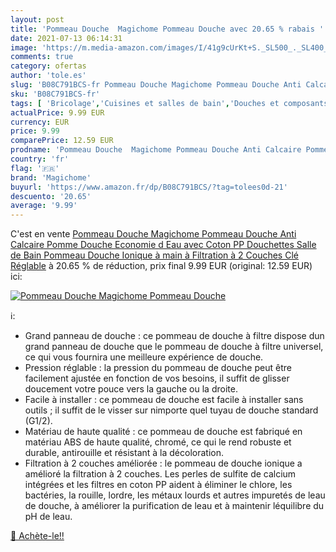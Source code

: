 ```yaml
---
layout: post
title: 'Pommeau Douche  Magichome Pommeau Douche avec 20.65 % rabais '
date: 2021-07-13 06:14:31
image: 'https://m.media-amazon.com/images/I/41g9cUrKt+S._SL500_._SL400_.jpg'
comments: true
category: ofertas
author: 'tole.es'
slug: 'B08C791BCS-fr Pommeau Douche Magichome Pommeau Douche Anti Calcaire...'
sku: 'B08C791BCS-fr'
tags: [ 'Bricolage','Cuisines et salles de bain','Douches et composants de douche','Douchettes de salle de bain','Installations salles de bain','Pommes de douche et douches à main','magichome', ]
actualPrice: 9.99 EUR
currency: EUR
price: 9.99
comparePrice: 12.59 EUR
prodname: 'Pommeau Douche  Magichome Pommeau Douche Anti Calcaire Pomme Douche Economie d Eau avec Coton PP Douchettes Salle de Bain Pommeau Douche Ionique à main à Filtration à 2 Couches  Clé Réglable'
country: 'fr'
flag: '🇫🇷'
brand: 'Magichome'
buyurl: 'https://www.amazon.fr/dp/B08C791BCS/?tag=tolees0d-21'
descuento: '20.65'
average: '9.99'
---
```


C'est en vente [Pommeau Douche  Magichome Pommeau Douche Anti Calcaire Pomme Douche Economie d Eau avec Coton PP Douchettes Salle de Bain Pommeau Douche Ionique à main à Filtration à 2 Couches  Clé Réglable](https://www.amazon.fr/dp/B08C791BCS/?tag=tolees0d-21)  à  20.65 % de réduction, prix final  9.99 EUR (original: 12.59 EUR) ici:

[![Pommeau Douche  Magichome Pommeau Douche](https://m.media-amazon.com/images/I/41g9cUrKt+S._SL500_._SL400_.jpg)](https://www.amazon.fr/dp/B08C791BCS/?tag=tolees0d-21)

ℹ️:

- Grand panneau de douche : ce pommeau de douche à filtre dispose dun grand panneau de douche que le pommeau de douche à filtre universel, ce qui vous fournira une meilleure expérience de douche.
- Pression réglable : la pression du pommeau de douche peut être facilement ajustée en fonction de vos besoins, il suffit de glisser doucement votre pouce vers la gauche ou la droite.
- Facile à installer : ce pommeau de douche est facile à installer sans outils ; il suffit de le visser sur nimporte quel tuyau de douche standard (G1/2).
- Matériau de haute qualité : ce pommeau de douche est fabriqué en matériau ABS de haute qualité, chromé, ce qui le rend robuste et durable, antirouille et résistant à la décoloration.
- Filtration à 2 couches améliorée : le pommeau de douche ionique a amélioré la filtration à 2 couches. Les perles de sulfite de calcium intégrées et les filtres en coton PP aident à éliminer le chlore, les bactéries, la rouille, lordre, les métaux lourds et autres impuretés de leau de douche, à améliorer la purification de leau et à maintenir léquilibre du pH de leau.

[🛒 Achète-le!!](https://www.amazon.fr/dp/B08C791BCS/?tag=tolees0d-21)

